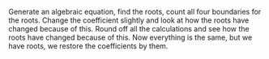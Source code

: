 Generate an algebraic equation, find the roots, count all four boundaries for the roots. Change the coefficient slightly and look at how the roots have changed because of this. Round off all the calculations and see how the roots have changed because of this. Now everything is the same, but we have roots, we restore the coefficients by them.
